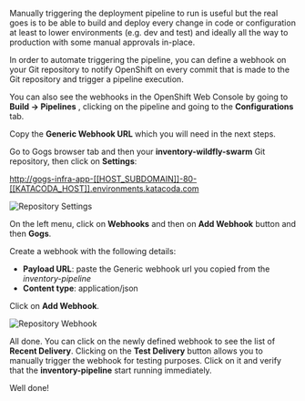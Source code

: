 Manually triggering the deployment pipeline to run is useful but the real goes is to be able 
to build and deploy every change in code or configuration at least to lower environments 
(e.g. dev and test) and ideally all the way to production with some manual approvals in-place.

In order to automate triggering the pipeline, you can define a webhook on your Git repository 
to notify OpenShift on every commit that is made to the Git repository and trigger a pipeline 
execution.

You can also see the webhooks in the OpenShift Web Console by going to **Build &rarr; Pipelines** , 
clicking on the pipeline and going to the **Configurations** tab.

Copy the **Generic Webhook URL** which you will need in the next steps.

Go to Gogs browser tab and then your **inventory-wildfly-swarm** Git repository, then click on **Settings**:

<http://gogs-infra-app-[[HOST_SUBDOMAIN]]-80-[[KATACODA_HOST]].environments.katacoda.com>

![Repository Settings](https://katacoda.com/openshift-roadshow/assets/cd-gogs-settings-link.png)

On the left menu, click on **Webhooks** and then on **Add Webhook** button and then **Gogs**. 

Create a webhook with the following details:

* **Payload URL**: paste the Generic webhook url you copied from the *inventory-pipeline*
* **Content type**: application/json

Click on **Add Webhook**. 

![Repository Webhook](https://katacoda.com/openshift-roadshow/assets/cd-gogs-webhook-add.png)

All done. You can click on the newly defined webhook to see the list of **Recent Delivery**. 
Clicking on the **Test Delivery** button allows you to manually trigger the webhook for 
testing purposes. Click on it and verify that the **inventory-pipeline** start running 
immediately.

Well done!